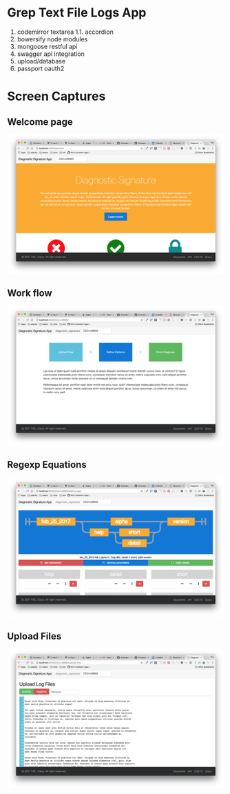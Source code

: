 # Grep Text File Logs App

1. codemirror textarea
   1.1. accordion
1. bowersify node modules
1. mongoose restful api
1. swagger api integration
1. upload/database
1. passport oauth2

# Screen Captures
## Welcome page
![welcome](etc/welcome.png)

## Work flow
![work_flow](etc/work_flow.png)

## Regexp Equations
![regexp](etc/regexp_equation.png)

## Upload Files
![upload](etc/upload_file.png)
